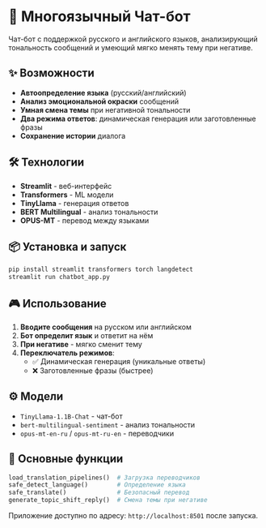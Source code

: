 # 🤖 Многоязычный Чат-бот

Чат-бот с поддержкой русского и английского языков, анализирующий тональность сообщений и умеющий мягко менять тему при негативе.

## ✨ Возможности

- **Автоопределение языка** (русский/английский)
- **Анализ эмоциональной окраски** сообщений
- **Умная смена темы** при негативной тональности
- **Два режима ответов**: динамическая генерация или заготовленные фразы
- **Сохранение истории** диалога

## 🛠 Технологии

- **Streamlit** - веб-интерфейс
- **Transformers** - ML модели
- **TinyLlama** - генерация ответов
- **BERT Multilingual** - анализ тональности
- **OPUS-MT** - перевод между языками

## 📦 Установка и запуск

```bash
pip install streamlit transformers torch langdetect
streamlit run chatbot_app.py
```

## 🎮 Использование

1. **Вводите сообщения** на русском или английском
2. **Бот определит язык** и ответит на нём
3. **При негативе** - мягко сменит тему
4. **Переключатель режимов**:
   - ✅ Динамическая генерация (уникальные ответы)
   - ❌ Заготовленные фразы (быстрее)

## ⚙️ Модели

- `TinyLlama-1.1B-Chat` - чат-бот
- `bert-multilingual-sentiment` - анализ тональности  
- `opus-mt-en-ru` / `opus-mt-ru-en` - переводчики

## 🔧 Основные функции

```python
load_translation_pipelines()  # Загрузка переводчиков
safe_detect_language()        # Определение языка
safe_translate()              # Безопасный перевод
generate_topic_shift_reply()  # Смена темы при негативе
```

Приложение доступно по адресу: `http://localhost:8501` после запуска.